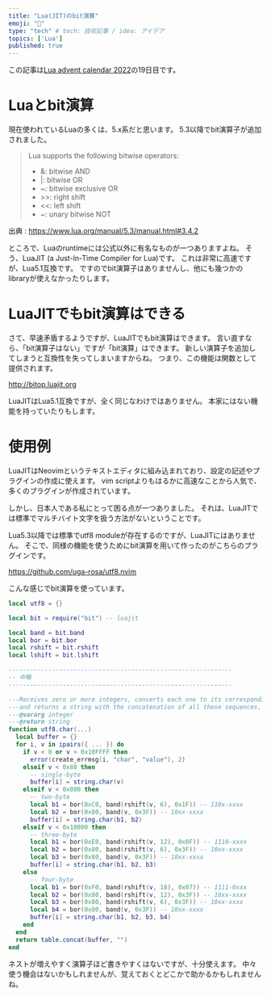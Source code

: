 ```yaml
---
title: "Lua(JIT)のbit演算"
emoji: "🏴"
type: "tech" # tech: 技術記事 / idea: アイデア
topics: ['Lua']
published: true
---
```


この記事は[Lua advent calendar 2022](https://qiita.com/advent-calendar/2022/lua)の19日目です。

# Luaとbit演算

現在使われているLuaの多くは、5.x系だと思います。
5.3以降でbit演算子が追加されました。

> Lua supports the following bitwise operators:
> 
> - &: bitwise AND
> - |: bitwise OR
> - ~: bitwise exclusive OR
> - \>\>: right shift
> - <<: left shift
> - ~: unary bitwise NOT

出典 : https://www.lua.org/manual/5.3/manual.html#3.4.2

ところで、Luaのruntimeには公式以外に有名なものが一つありますよね。
そう、LuaJIT (a Just-In-Time Compiler for Lua)です。
これは非常に高速ですが、Lua5.1互換です。
ですのでbit演算子はありませんし、他にも幾つかのlibraryが使えなかったりします。

# LuaJITでもbit演算はできる

さて、早速矛盾するようですが、LuaJITでもbit演算はできます。
言い直すなら、「bit演算子はない」ですが「bit演算」はできます。
新しい演算子を追加してしまうと互換性を失ってしまいますからね。
つまり、この機能は関数として提供されます。

http://bitop.luajit.org

LuaJITはLua5.1互換ですが、全く同じなわけではありません。
本家にはない機能を持っていたりもします。

# 使用例

LuaJITはNeovimというテキストエディタに組み込まれており、設定の記述やプラグインの作成に使えます。
vim scriptよりもはるかに高速なことから人気で、多くのプラグインが作成されています。

しかし、日本人である私にとって困る点が一つありました。
それは、LuaJITでは標準でマルチバイト文字を扱う方法がないということです。

Lua5.3以降では標準でutf8 moduleが存在するのですが、LuaJITにはありません。
そこで、同様の機能を使うためにbit演算を用いて作ったのがこちらのプラグインです。

https://github.com/uga-rosa/utf8.nvim

こんな感じでbit演算を使っています。

```lua
local utf8 = {}

local bit = require("bit") -- luajit

local band = bit.band
local bor = bit.bor
local rshift = bit.rshift
local lshift = bit.lshift

--------------------------------------------------------------
-- 中略
--------------------------------------------------------------

---Receives zero or more integers, converts each one to its corresponding UTF-8 byte sequence
---and returns a string with the concatenation of all these sequences.
---@vararg integer
---@return string
function utf8.char(...)
  local buffer = {}
  for i, v in ipairs({ ... }) do
    if v < 0 or v > 0x10FFFF then
      error(create_errmsg(i, "char", "value"), 2)
    elseif v < 0x80 then
      -- single-byte
      buffer[i] = string.char(v)
    elseif v < 0x800 then
      -- two-byte
      local b1 = bor(0xC0, band(rshift(v, 6), 0x1F)) -- 110x-xxxx
      local b2 = bor(0x80, band(v, 0x3F)) -- 10xx-xxxx
      buffer[i] = string.char(b1, b2)
    elseif v < 0x10000 then
      -- three-byte
      local b1 = bor(0xE0, band(rshift(v, 12), 0x0F)) -- 1110-xxxx
      local b2 = bor(0x80, band(rshift(v, 6), 0x3F)) -- 10xx-xxxx
      local b3 = bor(0x80, band(v, 0x3F)) -- 10xx-xxxx
      buffer[i] = string.char(b1, b2, b3)
    else
      -- four-byte
      local b1 = bor(0xF0, band(rshift(v, 18), 0x07)) -- 1111-0xxx
      local b2 = bor(0x80, band(rshift(v, 12), 0x3F)) -- 10xx-xxxx
      local b3 = bor(0x80, band(rshift(v, 6), 0x3F)) -- 10xx-xxxx
      local b4 = bor(0x80, band(v, 0x3F)) -- 10xx-xxxx
      buffer[i] = string.char(b1, b2, b3, b4)
    end
  end
  return table.concat(buffer, "")
end
```

ネストが増えやすく演算子ほど書きやすくはないですが、十分使えます。
中々使う機会はないかもしれませんが、覚えておくとどこかで助かるかもしれませんね。
